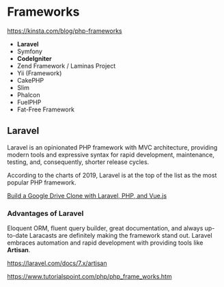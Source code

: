 # Frameworks

<https://kinsta.com/blog/php-frameworks>

- **Laravel**
- Symfony
- **CodeIgniter**
- Zend Framework / Laminas Project
- Yii (Framework)
- CakePHP
- Slim
- Phalcon
- FuelPHP
- Fat-Free Framework

## Laravel

Laravel is an opinionated PHP framework with MVC architecture, providing modern tools and expressive syntax for rapid development, maintenance, testing, and, consequently, shorter release cycles.

According to the charts of 2019, Laravel is at the top of the list as the most popular PHP framework.

[Build a Google Drive Clone with Laravel, PHP, and Vue.js](https://www.freecodecamp.org/news/build-a-google-drive-clone-with-laravel-php-vuejs/)

### Advantages of Laravel

Eloquent ORM, fluent query builder, great documentation, and always up-to-date Laracasts are definitely making the framework stand out. Laravel embraces automation and rapid development with providing tools like **Artisan**.

<https://laravel.com/docs/7.x/artisan>

<https://www.tutorialspoint.com/php/php_frame_works.htm>
